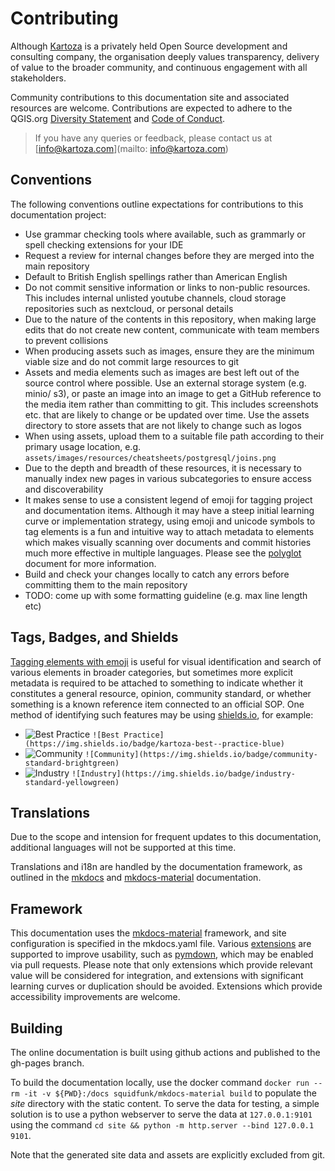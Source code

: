 # Contributing

Although [Kartoza](https://kartoza.com) is a privately held Open Source development and consulting company, the organisation deeply values transparency, delivery of value to the broader community, and continuous engagement with all stakeholders.

Community contributions to this documentation site and associated resources are welcome. Contributions are expected to adhere to the QGIS.org [Diversity Statement](https://qgis.org/en/site/getinvolved/governance/codeofconduct/diversitystatement.html) and [Code of Conduct](https://qgis.org/en/site/getinvolved/governance/codeofconduct/codeofconduct.html).

> If you have any queries or feedback, please contact us at [info@kartoza.com](mailto: info@kartoza.com)

## Conventions

The following conventions outline expectations for contributions to this documentation project:

- Use grammar checking tools where available, such as grammarly or spell checking extensions for your IDE
- Request a review for internal changes before they are merged into the main repository
- Default to British English spellings rather than American English
- Do not commit sensitive information or links to non-public resources. This includes internal unlisted youtube channels, cloud storage repositories such as nextcloud, or personal details
- Due to the nature of the contents in this repository, when making large edits that do not create new content, communicate with team members to prevent collisions
- When producing assets such as images, ensure they are the minimum viable size and do not commit large resources to git
- Assets and media elements such as images are best left out of the source control where possible. Use an external storage system (e.g. minio/ s3), or paste an image into an image to get a GitHub reference to the media item rather than committing to git. This includes screenshots etc. that are likely to change or be updated over time. Use the assets directory to store assets that are not likely to change such as logos
- When using assets, upload them to a suitable file path according to their primary usage location, e.g. `assets/images/resources/cheatsheets/postgresql/joins.png`
- Due to the depth and breadth of these resources, it is necessary to manually index new pages in various subcategories to ensure access and discoverability
- It makes sense to use a consistent legend of emoji for tagging project and documentation items. Although it may have a steep initial learning curve or implementation strategy, using emoji and unicode symbols to tag elements is a fun and intuitive way to attach metadata to elements which makes visually scanning over documents and commit histories much more effective in multiple languages. Please see the [polyglot](polyglot.md) document for more information.
- Build and check your changes locally to catch any errors before committing them to the main repository
- TODO: come up with some formatting guideline (e.g. max line length etc)

## Tags, Badges, and Shields

[Tagging elements with emoji](polyglot.md) is useful for visual identification and search of various elements in broader categories, but sometimes more explicit metadata is required to be attached to something to indicate whether it constitutes a general resource, opinion, community standard, or whether something is a known reference item connected to an official SOP. One method of identifying such features may be using [shields.io](https://shields.io), for example:

- ![Best Practice](https://img.shields.io/badge/kartoza-best--practice-blue) `![Best Practice](https://img.shields.io/badge/kartoza-best--practice-blue)`
- ![Community](https://img.shields.io/badge/community-standard-brightgreen) `![Community](https://img.shields.io/badge/community-standard-brightgreen)`
- ![Industry](https://img.shields.io/badge/industry-standard-yellowgreen) `![Industry](https://img.shields.io/badge/industry-standard-yellowgreen)`

## Translations

Due to the scope and intension for frequent updates to this documentation, additional languages will not be supported at this time.

Translations and i18n are handled by the documentation framework, as outlined in the [mkdocs](https://www.mkdocs.org/dev-guide/translations/) and [mkdocs-material](https://squidfunk.github.io/mkdocs-material/setup/changing-the-language/) documentation.

## Framework

This documentation uses the [mkdocs-material](https://squidfunk.github.io/mkdocs-material/) framework, and site configuration is specified in the mkdocs.yaml file. Various [extensions](https://squidfunk.github.io/mkdocs-material/setup/extensions) are supported to improve usability, such as [pymdown](https://facelessuser.github.io/pymdown-extensions/), which may be enabled via pull requests. Please note that only extensions which provide relevant value will be considered for integration, and extensions with significant learning curves or duplication should be avoided. Extensions which provide accessibility improvements are welcome.

## Building

The online documentation is built using github actions and published to the gh-pages branch.

To build the documentation locally, use the docker command `docker run --rm -it -v ${PWD}:/docs squidfunk/mkdocs-material build` to populate the _site_ directory with the static content. To serve the data for testing, a simple solution is to use a python webserver to serve the data at `127.0.0.1:9101` using the command `cd site && python -m http.server --bind 127.0.0.1 9101`.

Note that the generated site data and assets are explicitly excluded from git.
